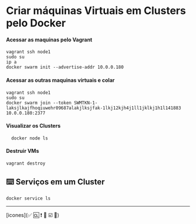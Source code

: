 # Criar máquinas Virtuais em Clusters pelo Docker
#### Acessar as maquinas pelo Vagrant
    vagrant ssh node1
    sudo su
    ip a
    docker swarm init --advertise-addr 10.0.0.180
#### Acessar as outras maquinas virtuais e colar
    vagrant ssh node1
    sudo su
    docker swarm join --token SWMTKN-1-laksjlkajfhoqiuwehr09687alakjlksjfak-1lkj12kjh4j1ll1jklkj1h1l141883 10.0.0.180:2377
#### Visualizar os Clusters
      docker node ls
#### Destruir VMs
    vagrant destroy
## ⌨️ Serviços em um Cluster
    docker service ls
---
[icones](✅
🆑
❗️
🔴
☑️
🔘)
